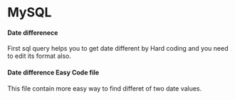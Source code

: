 # MySQL


#### Date differenece  
<p> First sql query helps you to get date different by Hard coding and you need to edit its format also. </p>


#### Date difference Easy Code file

<p> This file contain more easy way to find differet of two date values.</p>

